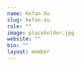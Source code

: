 ```yaml
---
name: Kefan Xu
slug: kefan-xu
role: ""
image: placeholder.jpg
website: ""
bio: ""
layout: member
---
```


